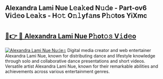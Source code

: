 ## Alexandra Lami Nue L𝚎a𝚔ed N𝚞𝚍e - Part-ov6 Vi𝚍𝚎o L𝚎a𝚔s - H𝚘𝚝 O𝚗𝚕yf𝚊ns P𝚑𝚘tos YiXmc

# <h2><a href="http://kf9j6i.oniu.top/?m=Alexandra+Lami+Nue">🔗👉 🔴 Alexandra Lami Nue P𝚑ot𝚘𝚜 V𝚒d𝚎o</a></h2>

[![Alexandra Lami Nue Nu𝚍e𝚜](https://i.imgur.com/0qMVB7G.gif)](http://kf9j6i.oniu.top/?m=Alexandra+Lami+Nue)
Digital media creator and web entertainer Alexandra Lami Nue, known for distributing dance and lifestyle knowledge through solo and collaborative dance presentations and short videos. Versatile artist Alexandra Lami Nue, known for their remarkable abilities and achievements across various entertainment genres.  
